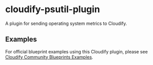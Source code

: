 # cloudify-psutil-plugin
A plugin for sending operating system metrics to Cloudify.

## Examples
For official blueprint examples using this Cloudify plugin, please see [Cloudify Community Blueprints Examples](https://github.com/cloudify-community/blueprint-examples/).


